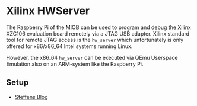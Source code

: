 # Xilinx HWServer

The Raspberry Pi of the MIOB can be used to program and debug the Xilinx XZC106 evaluation board remotely via a JTAG USB adapter.
Xilinx standard tool for remote JTAG access is the `hw_server` which unfortunately is only offered for x86/x86_64 Intel systems running Linux.

However, the x86_64 `hw_server` can be executed via QEmu Userspace Emulation also on an ARM-system like the Raspberry Pi.

## Setup

- [Steffens Blog](https://noteblok.net/2022/02/23/running-a-xilinx-hw_server-as-docker-container/)
